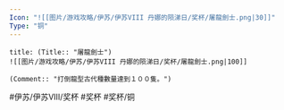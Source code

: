 ```yaml
---
Icon: "![[图片/游戏攻略/伊苏/伊苏VIII 丹娜的陨涕日/奖杯/屠龍劍士.png|30]]"
Type: "铜"
---
```

```ad-common-bronze-trophy
title: (Title:: "屠龍劍士")
![[图片/游戏攻略/伊苏/伊苏VIII 丹娜的陨涕日/奖杯/屠龍劍士.png|100]]

(Comment:: "打倒龍型古代種數量達到１００隻。")
```

#伊苏/伊苏VIII/奖杯 #奖杯 #奖杯/铜
